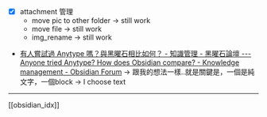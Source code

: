 
- [x] attachment 管理
	- move pic to other folder -> still work
	- move file -> still work
	- img_rename -> still work



- [有人嘗試過 Anytype 嗎？與黑曜石相比如何？ - 知識管理 - 黑曜石論壇 --- Anyone tried Anytype? How does Obsidian compare? - Knowledge management - Obsidian Forum](https://forum.obsidian.md/t/anyone-tried-anytype-how-does-obsidian-compare/68628/4) -> 跟我的想法一樣..就是關鍵是，一個是純文字，一個block -> I choose text



---
[[obsidian_idx]]